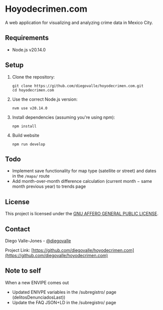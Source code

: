 # Hoyodecrimen.com

A web application for visualizing and analyzing crime data in Mexico City.

## Requirements

- Node.js v20.14.0

## Setup

1. Clone the repository:
   ```
   git clone https://github.com/diegovalle/hoyodecrimen.com.git
   cd hoyodecrimen.com
   ```

2. Use the correct Node.js version:
   ```
   nvm use v20.14.0
   ```

3. Install dependencies (assuming you're using npm):
   ```
   npm install
   ```
4. Build website
   ```
   npm run develop
   ```

## Todo

- Implement save functionality for map type (satellite or street) and dates in the `/mapa/` route
- Add month-over-month difference calculation (current month − same month previous year) to trends page

## License

This project is licensed under the [GNU AFFERO GENERAL PUBLIC LICENSE](LICENSE).

## Contact

Diego Valle-Jones - [@diegovalle](https://twitter.com/diegovalle)

Project Link: [https://github.com/diegovalle/hoyodecrimen.com](https://github.com/diegovalle/hoyodecrimen.com)

## Note to self

When a new ENVIPE comes out

- Updated ENIVPE variables in the /subregistro/ page (delitosDenunciadosLast))
- Update the FAQ JSON+LD in the /subregistro/ page
